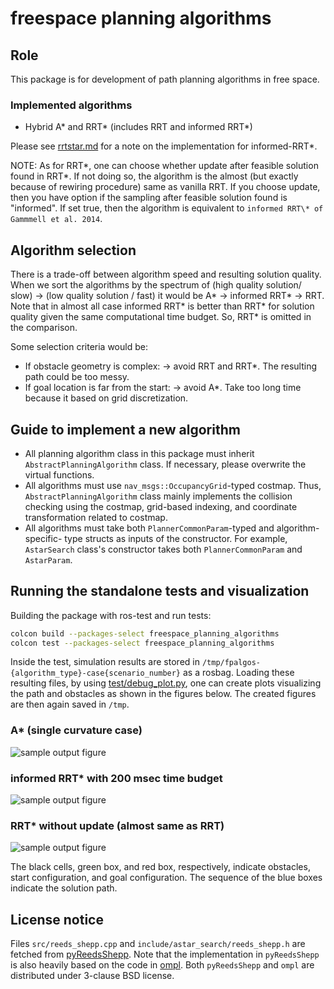 # freespace planning algorithms

## Role

This package is for development of path planning algorithms in free space.

### Implemented algorithms

- Hybrid A\* and RRT\* (includes RRT and informed RRT\*)

Please see [rrtstar.md](rrtstar.md) for a note on the implementation for informed-RRT\*.

NOTE: As for RRT\*, one can choose whether update after feasible solution found in RRT\*.
If not doing so, the algorithm is the almost (but exactly because of rewiring procedure) same as vanilla RRT.
If you choose update, then you have option if the sampling after feasible solution found is "informed".
If set true, then the algorithm is equivalent to `informed RRT\* of Gammmell et al. 2014`.

## Algorithm selection

There is a trade-off between algorithm speed and resulting solution quality.
When we sort the algorithms by the spectrum of (high quality solution/ slow) -> (low quality solution / fast) it would be
A\* -> informed RRT\* -> RRT. Note that in almost all case informed RRT\* is
better than RRT\* for solution quality given the same computational time budget. So, RRT\* is omitted in the comparison.

Some selection criteria would be:

- If obstacle geometry is complex: -> avoid RRT and RRT\*. The resulting path could be too messy.
- If goal location is far from the start: -> avoid A\*. Take too long time because it based on grid discretization.

## Guide to implement a new algorithm

- All planning algorithm class in this package must inherit `AbstractPlanningAlgorithm`
  class. If necessary, please overwrite the virtual functions.
- All algorithms must use `nav_msgs::OccupancyGrid`-typed costmap.
  Thus, `AbstractPlanningAlgorithm` class mainly implements the collision checking
  using the costmap, grid-based indexing, and coordinate transformation related to
  costmap.
- All algorithms must take both `PlannerCommonParam`-typed and algorithm-specific-
  type structs as inputs of the constructor. For example, `AstarSearch` class's
  constructor takes both `PlannerCommonParam` and `AstarParam`.

## Running the standalone tests and visualization

Building the package with ros-test and run tests:

```sh
colcon build --packages-select freespace_planning_algorithms
colcon test --packages-select freespace_planning_algorithms
```

Inside the test, simulation results are stored in `/tmp/fpalgos-{algorithm_type}-case{scenario_number}` as a rosbag.
Loading these resulting files, by using [test/debug_plot.py](test/debug_plot.py),
one can create plots visualizing the path and obstacles as shown
in the figures below. The created figures are then again saved in `/tmp`.

### A\* (single curvature case)

![sample output figure](figs/summary-astar_single.png)

### informed RRT\* with 200 msec time budget

![sample output figure](figs/summary-rrtstar_informed_update.png)

### RRT\* without update (almost same as RRT)

![sample output figure](figs/summary-rrtstar_fastest.png)

The black cells, green box, and red box, respectively, indicate obstacles,
start configuration, and goal configuration.
The sequence of the blue boxes indicate the solution path.

## License notice

Files `src/reeds_shepp.cpp` and `include/astar_search/reeds_shepp.h`
are fetched from [pyReedsShepp](https://github.com/ghliu/pyReedsShepp).
Note that the implementation in `pyReedsShepp` is also heavily based on
the code in [ompl](https://github.com/ompl/ompl).
Both `pyReedsShepp` and `ompl` are distributed under 3-clause BSD license.
